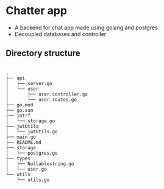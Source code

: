 # Chatter app
- A backend for chat app made using golang and postgres
- Decoupled databases and controller

## Directory structure
```

.
├── api
│   ├── server.go
│   └── user
│       ├── user.controller.go
│       └── user.routes.go
├── go.mod
├── go.sum
├── intrf
│   └── storage.go
├── jwtUtils
│   └── jwtUtils.go
├── main.go
├── README.md
├── storage
│   └── postgres.go
├── types
│   ├── Nullablestring.go
│   └── user.go
└── utils
    └── utils.go
```
